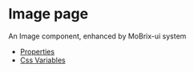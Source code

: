 # Image page

An Image component, enhanced by MoBrix-ui system

- [Properties](props.md)
- [Css Variables](css-vars.md)
